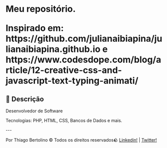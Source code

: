 <h1>
  <br>
  <p>Meu repositório.</p>
  <p>Inspirado em: https://github.com/julianaibiapina/julianaibiapina.github.io e https://www.codesdope.com/blog/article/12-creative-css-and-javascript-text-typing-animati/</p>
</h1>

## :custard: Descrição

<p>Desenvolvedor de Software</p>
<p>Tecnologias: PHP, HTML, CSS, Bancos de Dados e mais.</p>
---

Por Thiago Bertolino © Todos os direitos reservados:rock: [Linkedin!](https://www.linkedin.com/in/thbertolino/) | [Twitter!](https://twitter.com/thbertolino/)
